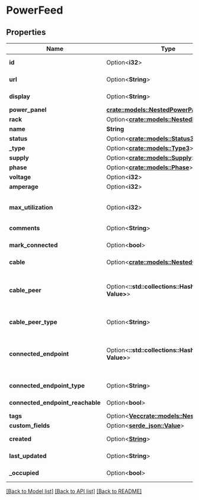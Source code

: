# PowerFeed

## Properties

Name | Type | Description | Notes
------------ | ------------- | ------------- | -------------
**id** | Option<**i32**> |  | [optional][readonly]
**url** | Option<**String**> |  | [optional][readonly]
**display** | Option<**String**> |  | [optional][readonly]
**power_panel** | [**crate::models::NestedPowerPanel**](NestedPowerPanel.md) |  | 
**rack** | Option<[**crate::models::NestedRack**](NestedRack.md)> |  | [optional]
**name** | **String** |  | 
**status** | Option<[**crate::models::Status3**](Status_3.md)> |  | [optional]
**_type** | Option<[**crate::models::Type3**](Type_3.md)> |  | [optional]
**supply** | Option<[**crate::models::Supply**](Supply.md)> |  | [optional]
**phase** | Option<[**crate::models::Phase**](Phase.md)> |  | [optional]
**voltage** | Option<**i32**> |  | [optional]
**amperage** | Option<**i32**> |  | [optional]
**max_utilization** | Option<**i32**> | Maximum permissible draw (percentage) | [optional]
**comments** | Option<**String**> |  | [optional]
**mark_connected** | Option<**bool**> | Treat as if a cable is connected | [optional]
**cable** | Option<[**crate::models::NestedCable**](NestedCable.md)> |  | [optional]
**cable_peer** | Option<**::std::collections::HashMap<String, Value>**> |  Return the appropriate serializer for the cable termination model.  | [optional][readonly]
**cable_peer_type** | Option<**String**> |  | [optional][readonly]
**connected_endpoint** | Option<**::std::collections::HashMap<String, Value>**> |  Return the appropriate serializer for the type of connected object.  | [optional][readonly]
**connected_endpoint_type** | Option<**String**> |  | [optional][readonly]
**connected_endpoint_reachable** | Option<**bool**> |  | [optional][readonly]
**tags** | Option<[**Vec<crate::models::NestedTag>**](NestedTag.md)> |  | [optional]
**custom_fields** | Option<[**serde_json::Value**](.md)> |  | [optional]
**created** | Option<[**String**](string.md)> |  | [optional][readonly]
**last_updated** | Option<**String**> |  | [optional][readonly]
**_occupied** | Option<**bool**> |  | [optional][readonly]

[[Back to Model list]](../README.md#documentation-for-models) [[Back to API list]](../README.md#documentation-for-api-endpoints) [[Back to README]](../README.md)


